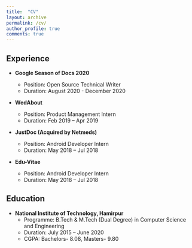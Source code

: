 ```yaml
---
title:  "CV"
layout: archive
permalink: /cv/
author_profile: true
comments: true
---
```


## Experience

* **Google Season of Docs 2020**
    * Position: Open Source Technical Writer
    * Duration: August 2020 - December 2020
    
* **WedAbout**
    * Position: Product Management Intern
    * Duration: Feb 2019 – Apr 2019

* **JustDoc (Acquired by Netmeds)**
    * Position: Android Developer Intern
    * Duration: May 2018 – Jul 2018

* **Edu-Vitae**
    * Position: Android Developer Intern
    * Duration: May 2018 – Jul 2018

## Education

* **National Institute of Technology, Hamirpur**
    * Programme: B.Tech & M.Tech (Dual Degree) in Computer Science and Engineering
    * Duration: July 2015 – June 2020
    * CGPA: Bachelors- 8.08, Masters- 9.80
